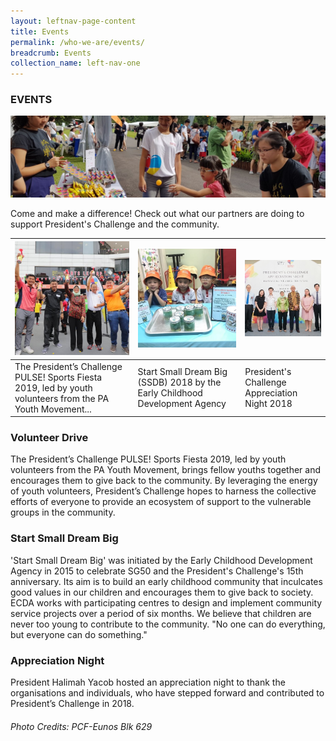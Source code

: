 ```yaml
---
layout: leftnav-page-content
title: Events
permalink: /who-we-are/events/
breadcrumb: Events
collection_name: left-nav-one
---
```


### EVENTS

![Event Top Banner](/images/event-top-banner.jpg "Event Top Banner")

Come and make a difference! Check out what our partners are doing to support President's Challenge and the community.

|[![President’s Challenge PULSE! Sports Fiesta 2019](/images/IMG-20190720-WA0018v1.jpg)](#volunteer-drive)|[![Start Small Dream Big (SSDB) 2018](/images/PCF-Eunos_1.jpg)](#start-small-dream-big)|[![President's Challenge Appreciation Night 2018](/images/President-s-Challenge-Appreciation-Night.jpg)](#appreciation-night)|
|--------------|------------------|-----------------------|
|The President’s Challenge PULSE! Sports Fiesta 2019, led by youth volunteers from the PA Youth Movement...|Start Small Dream Big (SSDB) 2018 by the Early Childhood Development Agency|President's Challenge Appreciation Night 2018|



### Volunteer Drive

The President’s Challenge PULSE! Sports Fiesta 2019, led by youth volunteers from the PA Youth Movement, brings fellow youths together and encourages them to give back to the community. By leveraging the energy of youth volunteers, President’s Challenge hopes to harness the collective efforts of everyone to provide an ecosystem of support to the vulnerable groups in the community.


### Start Small Dream Big

'Start Small Dream Big' was initiated by the Early Childhood Development Agency in 2015 to celebrate SG50 and the President's Challenge's 15th anniversary. Its aim is to build an early childhood community that inculcates good values in our children and encourages them to give back to society. ECDA works with participating centres to design and implement community service projects over a period of six months. We believe that children are never too young to contribute to the community. "No one can do everything, but everyone can do something." 


### Appreciation Night

President Halimah Yacob hosted an appreciation night to thank the organisations and individuals, who have stepped forward and contributed to President’s Challenge in 2018. 


###### Photo Credits: *PCF-Eunos Blk 629*

